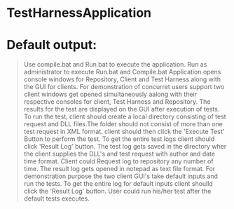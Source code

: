 # TestHarnessApplication
Default output:
===============
> Use compile.bat and Run.bat to execute the application. Run as administrator to execute Run.bat and Compile.bat
> Application opens console windows for Repository, Client and Test Harness along with the GUI for clients.
> For demonstration of concurret users support two client windows get opened simultaneously aalong with their respective consoles for client, Test Harness and Repository.
> The results for the test are displayed on the GUI after execution of tests.
> To run the test, client should create a local directory consisting of test request and DLL files.The folder should not consist of more than one test request in XML format.
> client should then click the 'Execute Test' Button to perform the test. 
> To get the entire test logs client should click 'Result Log' button. The test log gets saved in the directory wher the client supplies the DLL's and test request with author and date time format. Client could Request log to repository any number of time.
>The result log gets opened in notepad as text file format.
> For demonstration purpose the two client GUI's take default inputs and run   the tests. To get the entire log for default inputs client shoulld click    the 'Result Log' button. 
> User could run his/her test after the default tests executes.
